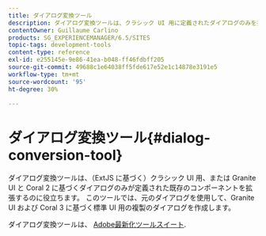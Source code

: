```yaml
---
title: ダイアログ変換ツール
description: ダイアログ変換ツールは、クラシック UI 用に定義されたダイアログのみを持つ既存のコンポーネントを拡張するのに役立ちます。
contentOwner: Guillaume Carlino
products: SG_EXPERIENCEMANAGER/6.5/SITES
topic-tags: development-tools
content-type: reference
exl-id: e255145e-9e86-41ea-b048-ff46fdbff205
source-git-commit: 49688c1e64038ff5fde617e52e1c14878e3191e5
workflow-type: tm+mt
source-wordcount: '95'
ht-degree: 30%

---
```


# ダイアログ変換ツール{#dialog-conversion-tool}

ダイアログ変換ツールは、（ExtJS に基づく）クラシック UI 用、または Granite UI と Coral 2 に基づくダイアログのみが定義された既存のコンポーネントを拡張するのに役立ちます。 このツールでは、元のダイアログを使用して、Granite UI および Coral 3 に基づく標準 UI 用の複製のダイアログを作成します。

ダイアログ変換ツールは、 [Adobe最新化ツールスイート](modernization-tools.md).
